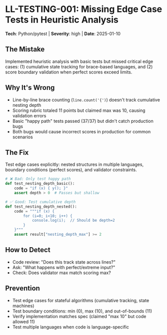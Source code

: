 # LL-TESTING-001: Missing Edge Case Tests in Heuristic Analysis

**Tech**: Python/pytest | **Severity**: high | **Date**: 2025-01-10

## The Mistake
Implemented heuristic analysis with basic tests but missed critical edge cases: (1) cumulative state tracking for brace-based languages, and (2) score boundary validation when perfect scores exceed limits.

## Why It's Wrong
- Line-by-line brace counting (`line.count('{')`) doesn't track cumulative nesting depth
- Scoring rubric totaled 11 points but claimed max was 10, causing validation errors
- Basic "happy path" tests passed (37/37) but didn't catch production bugs
- Both bugs would cause incorrect scores in production for common scenarios

## The Fix
Test edge cases explicitly: nested structures in multiple languages, boundary conditions (perfect scores), and validator constraints.

```python
# ❌ Bad: Only test happy path
def test_nesting_depth_basic():
    code = "if (x) { y(); }"
    assert depth > 0  # Passes but shallow

# ✅ Good: Test cumulative depth
def test_nesting_depth_nested():
    code = """if (x) {
        for (i=0; i<10; i++) {
            console.log(i);  // Should be depth=2
        }
    }"""
    assert result["nesting_depth_max"] >= 2
```

## How to Detect
- Code review: "Does this track state across lines?"
- Ask: "What happens with perfect/extreme input?"
- Check: Does validator max match scoring max?

## Prevention
- Test edge cases for stateful algorithms (cumulative tracking, state machines)
- Test boundary conditions: min (0), max (10), and out-of-bounds (11)
- Verify implementation matches spec (claimed "max 10" but code allowed 11)
- Test multiple languages when code is language-specific
